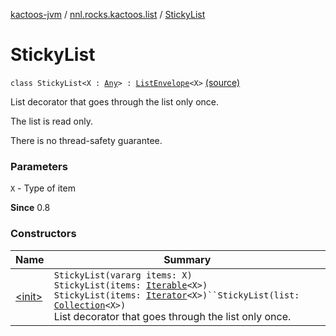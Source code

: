 [kactoos-jvm](../../index.md) / [nnl.rocks.kactoos.list](../index.md) / [StickyList](.)

# StickyList

`class StickyList<X : `[`Any`](https://kotlinlang.org/api/latest/jvm/stdlib/kotlin/-any/index.html)`> : `[`ListEnvelope`](../-list-envelope/index.md)`<X>` [(source)](https://github.com/neonailol/kactoos/blob/master/kactoos-jvm/src/main/kotlin/nnl/rocks/kactoos/list/StickyList.kt#L23)

List decorator that goes through the list only once.

The list is read only.

There is no thread-safety guarantee.

### Parameters

`X` - Type of item

**Since**
0.8

### Constructors

| Name | Summary |
|---|---|
| [&lt;init&gt;](-init-.md) | `StickyList(vararg items: X)`<br>`StickyList(items: `[`Iterable`](https://kotlinlang.org/api/latest/jvm/stdlib/kotlin.collections/-iterable/index.html)`<X>)`<br>`StickyList(items: `[`Iterator`](https://kotlinlang.org/api/latest/jvm/stdlib/kotlin.collections/-iterator/index.html)`<X>)``StickyList(list: `[`Collection`](https://kotlinlang.org/api/latest/jvm/stdlib/kotlin.collections/-collection/index.html)`<X>)`<br>List decorator that goes through the list only once. |
